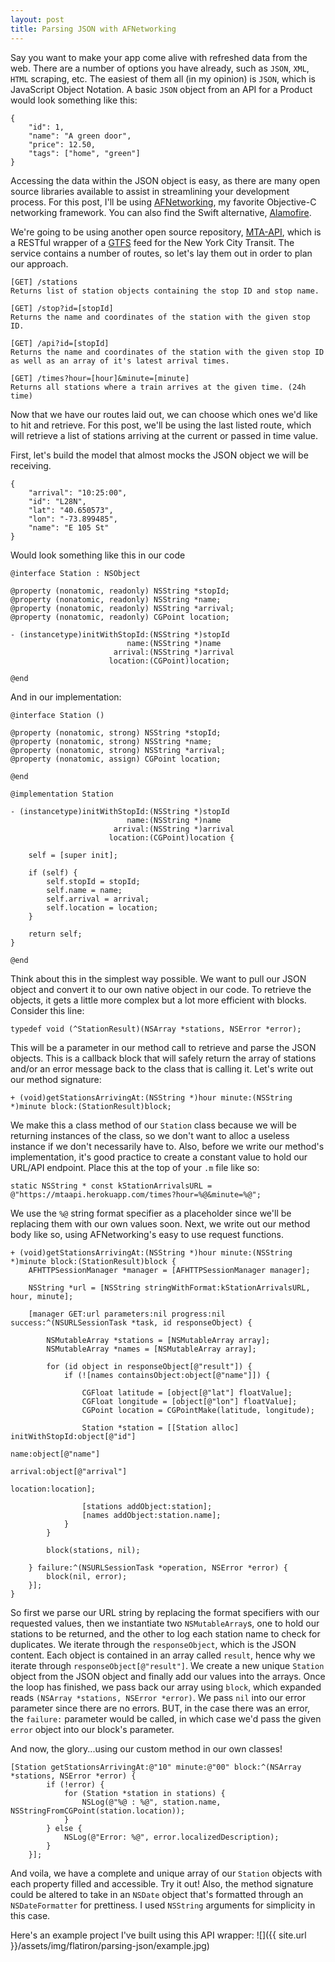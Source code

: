 ```yaml
---
layout: post
title: Parsing JSON with AFNetworking
---
```


Say you want to make your app come alive with refreshed data from the web. There are a number of options you have already, such as `JSON`, `XML`, `HTML` scraping, etc. The easiest of them all (in my opinion) is `JSON`, which is JavaScript Object Notation. A basic `JSON` object from an API for a Product would look something like this:

```
{
    "id": 1,
    "name": "A green door",
    "price": 12.50,
    "tags": ["home", "green"]
}
```

Accessing the data within the JSON object is easy, as there are many open source libraries available to assist in streamlining your development process. For this post, I'll be using [AFNetworking](https://github.com/AFNetworking/AFNetworking), my favorite Objective-C networking framework. You can also find the Swift alternative, [Alamofire](https://github.com/Alamofire/Alamofire).

We're going to be using another open source repository, [MTA-API](https://github.com/mimouncadosch/MTA-API), which is a RESTful wrapper of a [GTFS](https://developers.google.com/transit/gtfs/) feed for the New York City Transit. The service contains a number of routes, so let's lay them out in order to plan our approach.

```
[GET] /stations
Returns list of station objects containing the stop ID and stop name.

[GET] /stop?id=[stopId]
Returns the name and coordinates of the station with the given stop ID.

[GET] /api?id=[stopId]
Returns the name and coordinates of the station with the given stop ID as well as an array of it's latest arrival times.

[GET] /times?hour=[hour]&minute=[minute]
Returns all stations where a train arrives at the given time. (24h time)
```

Now that we have our routes laid out, we can choose which ones we'd like to hit and retrieve. For this post, we'll be using the last listed route, which will retrieve a list of stations arriving at the current or passed in time value.

First, let's build the model that almost mocks the JSON object we will be receiving.

```
{
	"arrival": "10:25:00",
	"id": "L28N",
	"lat": "40.650573",
	"lon": "-73.899485",
	"name": "E 105 St"
}
```

Would look something like this in our code

```
@interface Station : NSObject

@property (nonatomic, readonly) NSString *stopId;
@property (nonatomic, readonly) NSString *name;
@property (nonatomic, readonly) NSString *arrival;
@property (nonatomic, readonly) CGPoint location;

- (instancetype)initWithStopId:(NSString *)stopId
                          name:(NSString *)name
                       arrival:(NSString *)arrival
                      location:(CGPoint)location;

@end
```

And in our implementation:

```
@interface Station ()

@property (nonatomic, strong) NSString *stopId;
@property (nonatomic, strong) NSString *name;
@property (nonatomic, strong) NSString *arrival;
@property (nonatomic, assign) CGPoint location;

@end

@implementation Station

- (instancetype)initWithStopId:(NSString *)stopId
                          name:(NSString *)name
                       arrival:(NSString *)arrival
                      location:(CGPoint)location {
    
    self = [super init];
    
    if (self) {
        self.stopId = stopId;
        self.name = name;
        self.arrival = arrival;
        self.location = location;
    }
    
    return self;
}

@end
```

Think about this in the simplest way possible. We want to pull our JSON object and convert it to our own native object in our code. To retrieve the objects, it gets a little more complex but a lot more efficient with blocks. Consider this line:

```
typedef void (^StationResult)(NSArray *stations, NSError *error);
```

This will be a parameter in our method call to retrieve and parse the JSON objects. This is a callback block that will safely return the array of stations and/or an error message back to the class that is calling it. Let's write out our method signature:

```
+ (void)getStationsArrivingAt:(NSString *)hour minute:(NSString *)minute block:(StationResult)block;
```

We make this a class method of our `Station` class because we will be returning instances of the class, so we don't want to alloc a useless instance if we don't necessarily have to. Also, before we write our method's implementation, it's good practice to create a constant value to hold our URL/API endpoint. Place this at the top of your `.m` file like so:

```
static NSString * const kStationArrivalsURL = @"https://mtaapi.herokuapp.com/times?hour=%@&minute=%@";
```
We use the `%@` string format specifier as a placeholder since we'll be replacing them with our own values soon. Next, we write out our method body like so, using AFNetworking's easy to use request functions.

```
+ (void)getStationsArrivingAt:(NSString *)hour minute:(NSString *)minute block:(StationResult)block {
    AFHTTPSessionManager *manager = [AFHTTPSessionManager manager];
    
    NSString *url = [NSString stringWithFormat:kStationArrivalsURL, hour, minute];
    
    [manager GET:url parameters:nil progress:nil success:^(NSURLSessionTask *task, id responseObject) {
        
        NSMutableArray *stations = [NSMutableArray array];
        NSMutableArray *names = [NSMutableArray array];
        
        for (id object in responseObject[@"result"]) {
            if (![names containsObject:object[@"name"]]) {
                
                CGFloat latitude = [object[@"lat"] floatValue];
                CGFloat longitude = [object[@"lon"] floatValue];
                CGPoint location = CGPointMake(latitude, longitude);
                
                Station *station = [[Station alloc] initWithStopId:object[@"id"]
                                                              name:object[@"name"]
                                                           arrival:object[@"arrival"]
                                                          location:location];
                
                [stations addObject:station];
                [names addObject:station.name];
            }
        }
        
        block(stations, nil);
        
    } failure:^(NSURLSessionTask *operation, NSError *error) {
        block(nil, error);
    }];
}
```

So first we parse our URL string by replacing the format specifiers with our requested values, then we instantiate two `NSMutableArray`s, one to hold our stations to be returned, and the other to log each station name to check for duplicates. We iterate through the `responseObject`, which is the JSON content. Each object is contained in an array called `result`, hence why we iterate through `responseObject[@"result"]`. We create a new unique `Station` object from the JSON object and finally add our values into the arrays. Once the loop has finished, we pass back our array using `block`, which expanded reads `(NSArray *stations, NSError *error)`. We pass `nil` into our error parameter since there are no errors. BUT, in the case there was an error, the `failure:` parameter would be called, in which case we'd pass the given `error` object into our block's parameter.

And now, the glory...using our custom method in our own classes!

```
[Station getStationsArrivingAt:@"10" minute:@"00" block:^(NSArray *stations, NSError *error) {
        if (!error) {
            for (Station *station in stations) {
                NSLog(@"%@ : %@", station.name, NSStringFromCGPoint(station.location));
            }
        } else {
            NSLog(@"Error: %@", error.localizedDescription);
        }
    }];
```

And voila, we have a complete and unique array of our `Station` objects with each property filled and accessible. Try it out! Also, the method signature could be altered to take in an `NSDate` object that's formatted through an `NSDateFormatter` for prettiness. I used `NSString` arguments for simplicity in this case.

Here's an example project I've built using this API wrapper:
![]({{ site.url }}/assets/img/flatiron/parsing-json/example.jpg)

